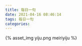 ```yaml
---
title: 每日一句
date: 2021-04-16 08:46:14
tags: 每日一句
categories:
---
```

{% asset_img yiju.png meiriyiju %}
